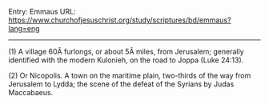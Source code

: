 Entry: Emmaus
URL: https://www.churchofjesuschrist.org/study/scriptures/bd/emmaus?lang=eng

---

(1) A village 60Â furlongs, or about 5Â miles, from Jerusalem; generally identified with the modern Kulonieh, on the road to Joppa (Luke 24:13).

(2) Or Nicopolis. A town on the maritime plain, two-thirds of the way from Jerusalem to Lydda; the scene of the defeat of the Syrians by Judas Maccabaeus.

